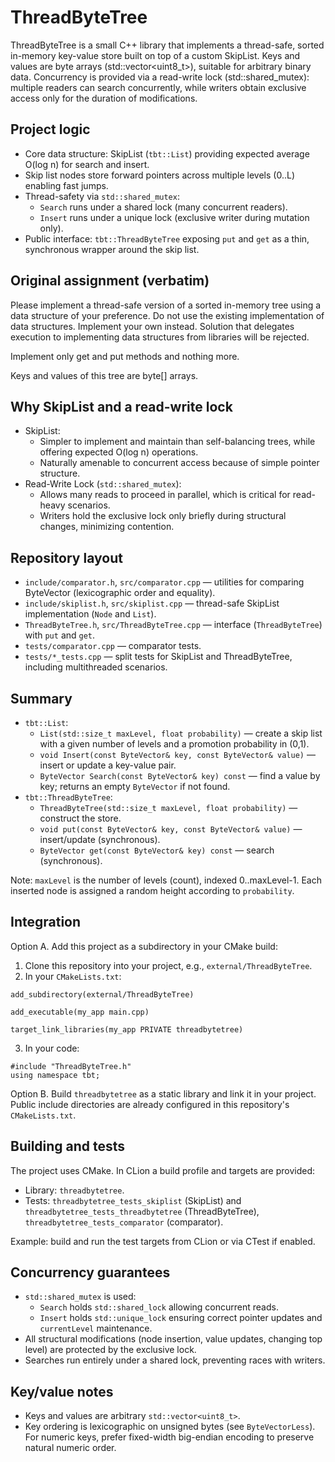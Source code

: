 # ThreadByteTree

ThreadByteTree is a small C++ library that implements a thread-safe, sorted in-memory key-value store built on top of a custom SkipList. Keys and values are byte arrays (std::vector<uint8_t>), suitable for arbitrary binary data. Concurrency is provided via a read-write lock (std::shared_mutex): multiple readers can search concurrently, while writers obtain exclusive access only for the duration of modifications.

## Project logic
- Core data structure: SkipList (`tbt::List`) providing expected average O(log n) for search and insert.
- Skip list nodes store forward pointers across multiple levels (0..L) enabling fast jumps.
- Thread-safety via `std::shared_mutex`:
  - `Search` runs under a shared lock (many concurrent readers).
  - `Insert` runs under a unique lock (exclusive writer during mutation only).
- Public interface: `tbt::ThreadByteTree` exposing `put` and `get` as a thin, synchronous wrapper around the skip list.

## Original assignment (verbatim)
Please implement a thread-safe version of a sorted in-memory tree using a data structure of your preference. Do not use the existing implementation of data structures. Implement your own instead. Solution that delegates execution to implementing data structures from libraries will be rejected.

Implement only get and put methods and nothing more.

Keys and values of this tree are byte[] arrays.

## Why SkipList and a read-write lock
- SkipList:
  - Simpler to implement and maintain than self-balancing trees, while offering expected O(log n) operations.
  - Naturally amenable to concurrent access because of simple pointer structure.
- Read-Write Lock (`std::shared_mutex`):
  - Allows many reads to proceed in parallel, which is critical for read-heavy scenarios.
  - Writers hold the exclusive lock only briefly during structural changes, minimizing contention.

## Repository layout
- `include/comparator.h`, `src/comparator.cpp` — utilities for comparing ByteVector (lexicographic order and equality).
- `include/skiplist.h`, `src/skiplist.cpp` — thread-safe SkipList implementation (`Node` and `List`).
- `ThreadByteTree.h`, `src/ThreadByteTree.cpp` — interface (`ThreadByteTree`) with `put` and `get`.
- `tests/comparator.cpp` — comparator tests.
- `tests/*_tests.cpp` — split tests for SkipList and ThreadByteTree, including multithreaded scenarios.

## Summary
- `tbt::List`:
  - `List(std::size_t maxLevel, float probability)` — create a skip list with a given number of levels and a promotion probability in (0,1).
  - `void Insert(const ByteVector& key, const ByteVector& value)` — insert or update a key-value pair.
  - `ByteVector Search(const ByteVector& key) const` — find a value by key; returns an empty `ByteVector` if not found.
- `tbt::ThreadByteTree`:
  - `ThreadByteTree(std::size_t maxLevel, float probability)` — construct the store.
  - `void put(const ByteVector& key, const ByteVector& value)` — insert/update (synchronous).
  - `ByteVector get(const ByteVector& key) const` — search (synchronous).

Note: `maxLevel` is the number of levels (count), indexed 0..maxLevel-1. Each inserted node is assigned a random height according to `probability`.

## Integration
Option A. Add this project as a subdirectory in your CMake build:

1) Clone this repository into your project, e.g., `external/ThreadByteTree`.
2) In your `CMakeLists.txt`:

```
add_subdirectory(external/ThreadByteTree)

add_executable(my_app main.cpp)

target_link_libraries(my_app PRIVATE threadbytetree)
```

3) In your code:
```
#include "ThreadByteTree.h"
using namespace tbt;
```

Option B. Build `threadbytetree` as a static library and link it in your project. Public include directories are already configured in this repository's `CMakeLists.txt`.

## Building and tests
The project uses CMake. In CLion a build profile and targets are provided:
- Library: `threadbytetree`.
- Tests: `threadbytetree_tests_skiplist` (SkipList) and `threadbytetree_tests_threadbytetree` (ThreadByteTree), `threadbytetree_tests_comparator` (comparator).

Example: build and run the test targets from CLion or via CTest if enabled.

## Concurrency guarantees
- `std::shared_mutex` is used:
  - `Search` holds `std::shared_lock` allowing concurrent reads.
  - `Insert` holds `std::unique_lock` ensuring correct pointer updates and `currentLevel` maintenance.
- All structural modifications (node insertion, value updates, changing top level) are protected by the exclusive lock.
- Searches run entirely under a shared lock, preventing races with writers.

## Key/value notes
- Keys and values are arbitrary `std::vector<uint8_t>`.
- Key ordering is lexicographic on unsigned bytes (see `ByteVectorLess`). For numeric keys, prefer fixed-width big-endian encoding to preserve natural numeric order.
